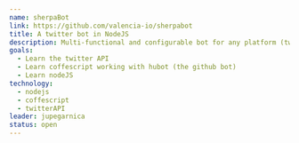 ```yaml
---
name: sherpaBot
link: https://github.com/valencia-io/sherpabot
title: A twitter bot in NodeJS
description: Multi-functional and configurable bot for any platform (twitter / slack / whatsapp / telegram)
goals:
  - Learn the twitter API
  - Learn coffescript working with hubot (the github bot)
  - Learn nodeJS
technology:
  - nodejs
  - coffescript
  - twitterAPI
leader: jupegarnica
status: open
---
```

